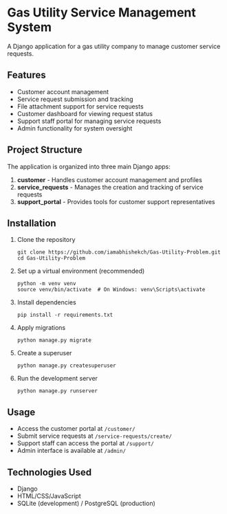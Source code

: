 # Gas Utility Service Management System

A Django application for a gas utility company to manage customer service requests.

## Features

- Customer account management
- Service request submission and tracking
- File attachment support for service requests
- Customer dashboard for viewing request status
- Support staff portal for managing service requests
- Admin functionality for system oversight

## Project Structure

The application is organized into three main Django apps:

1. **customer** - Handles customer account management and profiles
2. **service_requests** - Manages the creation and tracking of service requests
3. **support_portal** - Provides tools for customer support representatives

## Installation

1. Clone the repository
   ```
   git clone https://github.com/iamabhishekch/Gas-Utility-Problem.git
   cd Gas-Utility-Problem
   ```

2. Set up a virtual environment (recommended)
   ```
   python -m venv venv
   source venv/bin/activate  # On Windows: venv\Scripts\activate
   ```

3. Install dependencies
   ```
   pip install -r requirements.txt
   ```

4. Apply migrations
   ```
   python manage.py migrate
   ```

5. Create a superuser
   ```
   python manage.py createsuperuser
   ```

6. Run the development server
   ```
   python manage.py runserver
   ```

## Usage

- Access the customer portal at `/customer/`
- Submit service requests at `/service-requests/create/`
- Support staff can access the portal at `/support/`
- Admin interface is available at `/admin/`

## Technologies Used

- Django
- HTML/CSS/JavaScript
- SQLite (development) / PostgreSQL (production)
